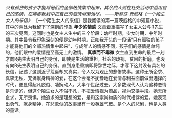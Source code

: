 *只有孤独的孩子才能将他们的全部热情集中起来，其余的人则在社交活动中滥用自己的感情，在卿卿我我中把自己的感情消磨殆尽。*
*——斯蒂芬·茨威格《一个陌生女人的来信》*
《一个陌生女人的来信》是我阅读的第一篇茨威格的中短篇小说，其中的两处为我留下了深刻的印象
**年少的情感**
文章着重描写了女主人公与R先生的三次见面，这同时也是女主人生中的三个阶段：幼年时期，少女时期，中年时期。其中最令我印象深刻的便是幼年时期。正如我开头的一段话“只有孤独的孩子才能将他们的全部热情集中起来”，与成年人的情感不同，孩子们的感情是单纯的，他们眼中的爱情是至高无上的激情。
**真挚而不卑微**
女主直到生命的最后一刻才向R先生表明自己的身份，即使是生活的重担，社会的歧视，贫困的折磨，也没有向R先生表明自己的身份。直到身患重病即将辞世之际，才写下这封没有具名的长信，记述了这则近乎荒诞却又真实，令人叹为观止的悲惨故事。这种无所企求、真挚无私、充满献身精神的爱，在这个会毫不犹豫地在爱情与利益面前做出选择的时代，更显得超凡脱俗、凄婉动人。大半个世纪过去，大多数现代人认为这种恋情是荒诞的，但这个陌生女人不俗不凡，不把爱情视为商品，视为交换手段。她无所企求，无所畏惧，她追求的是理想的爱，是和这崇尚物质的时代相悖的爱。她表现出勇气、献身精神，在悲歌似的故事里有一股英雄气概。是个人的悲剧，也是人类的童话。